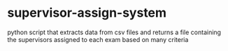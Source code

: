 # supervisor-assign-system
python script that extracts data from csv files and returns a file containing the supervisors assigned to each exam based on many criteria
